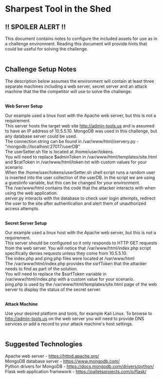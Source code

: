 # Sharpest Tool in the Shed

## !! SPOILER ALERT !!
This document contains notes to configure the included assets for use as in a challenge environment. Reading this document will provide hints that could be useful for solving the challenge.
<br><br>
## Challenge Setup Notes

The description below assumes the environment will contain at least three separate machines including a web server, secret server and an attack machine that the the competitor will use to solve the challenge. 
<br><br>

**Web Server Setup**

Our example used a linux host with the Apache web server, but this is not a requirement.<br>
This server hosts the target web site http://admin-tools.us and is assumed to have an IP address of 10.5.5.10.
MongoDB was used in this challenge, but any database server could be used.<br>
The connection string can be found in /var/www/html/servery.py - "mongodb://localhost:27017/userDB"<br>
The userSetter.sh file is located at /home/user/tokens.<br>
You will need to replace $adminToken in /var/www/html/templates/site.html and $catToken in /var/www/html/token.txt with custom values for your scenario.<br>
When the /home/user/tokens/userSetter.sh shell script runs a random user is inserted into the user collection of the userDB. In the script we are using a guestinfo variable, but this can be changed for your environment.<br>
The /var/www/html contains the code that the attacker interacts with when using the web application.<br>
server.py interacts with the database to check user login attempts, redirect the user to the site after authentication and alert them of unauthorized access attempts. 
<br><br>

**Secret Server Setup**

Our example used a linux host with the Apache web server, but this is not a requirement.<br>
This server should be configured so it only responds to HTTP GET requests from the web server. You will notice that /var/www/html/index.php script specifically denies requests unless they come from 10.5.5.10.<br>
The index.php and ping.php files were located at /var/www/html<br>
The /var/www/html/index.php provides the ssrfToken that the attacker needs to find as part of the solution.<br>
You will need to replace the $ssrfToken variable in /var/www/html/index.php with a custom value for your scenario.<br>
ping.php is used by the /var/www/html/templates/site.html page of the web server to display the status of the secret server.
<br><br>

**Attack Machine**

Use your desired platform and tools, for example Kali Linux.
To browse to http://admin-tools.us on the web server you will need to provide DNS services or add a record to your attack machine's host settings.
<br><br>
## Suggested Technologies
Apache web server - https://httpd.apache.org/<br>
MongoDB database server - https://www.mongodb.com/<br>
Python drivers for MongoDB - https://docs.mongodb.com/drivers/python/<br>
Flask web application framework - https://palletsprojects.com/p/flask/